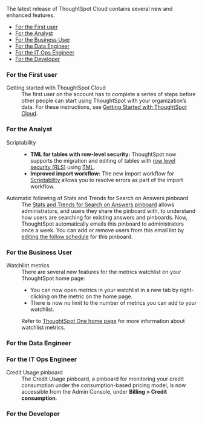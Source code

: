 The latest release of ThoughtSpot Cloud contains several new and enhanced features.

<ul>
<li><a href="{{ site.baseurl }}#july-cloud-first">For the First user</a></li>
<li><a href="{{ site.baseurl }}#july-cloud-analyst">For the Analyst</a></li>
<li><a href="{{ site.baseurl }}#july-cloud-business-user">For the Business User</a></li>
<li><a href="{{ site.baseurl }}#july-cloud-data-engineer">For the Data Engineer</a></li>
<li><a href="{{ site.baseurl }}#july-cloud-it-ops-engineer">For the IT Ops Engineer</a></li>
<li><a href="{{ site.baseurl }}#july-cloud-developer">For the Developer</a></li>
</ul>

<h3><a id="july-cloud-first"></a>For the First user</h3>

<dl>

<dlentry id="getting-started">
<dt>Getting started with ThoughtSpot Cloud</dt>
<dd>The first user on the account has to complete a series of steps before other people can start using ThoughtSpot with your organization’s data. For these instructions, see <a href="{{ site.baseurl }}/admin/ts-cloud/ts-cloud-getting-started.html">Getting Started with ThoughtSpot Cloud</a>.
</dd>
</dlentry>
</dl>

<h3><a id="july-cloud-analyst"></a>For the Analyst</h3>

<dl>

<dlentry id="scriptability">
<dt>Scriptability</dt>
<dd><ul><li><strong>TML for tables with row-level security:</strong> ThoughtSpot now supports the migration and editing of tables with <a href="{{ site.baseurl }}/admin/data-security/row-level-security.html">row level security (RLS)</a> using <a href="{{ site.baseurl }}/admin/ts-cloud/tml.html#syntax-tables">TML</a>.</li>
<li><strong>Improved import workflow:</strong> The new import workflow for <a href="{{ site.baseurl }}/admin/ts-cloud/scriptability.html">Scriptability</a> allows you to resolve errors as part of the import workflow.</li></ul></dd>
</dlentry>

<dlentry id="auto-email">
<dt>Automatic following of Stats and Trends for Search on Answers pinboard</dt>
<dd>The <a href="{{ site.baseurl }}/admin/thoughtspot-one/query-intelligence-pinboard.html">Stats and Trends for Search on Answers pinboard</a> allows administrators, and users they share the pinboard with, to understand how users are searching for existing answers and pinboards. Now, ThoughtSpot automatically emails this pinboard to administrators once a week. You can add or remove users from this email list by <a href="{{ site.baseurl }}/admin/manage-jobs/schedule-a-pinboard-job.html">editing the follow schedule</a> for this pinboard.</dd>
</dlentry>

</dl>

<h3><a id="july-cloud-business-user"></a>For the Business User</h3>

<dl>
<dlentry id="watchlist-metrics">
<dt>Watchlist metrics</dt>
<dd>There are several new features for the metrics watchlist on your ThoughtSpot home page:
<ul><li>You can now open metrics in your watchlist in a new tab by right-clicking on the metric on the home page.</li>
<li>There is now no limit to the number of metrics you can add to your watchlist.</li></ul>
Refer to <a href="{{ site.baseurl }}/end-user/thoughtspot-one/thoughtspot-one-homepage.html#quick-links">ThoughtSpot One home page</a> for more information about watchlist metrics.</dd>
</dlentry>
</dl>

<h3><a id="july-cloud-data-engineer"></a>For the Data Engineer</h3>

<h3><a id="july-cloud-it-ops-engineer"></a>For the IT Ops Engineer</h3>

<dl>
<dlentry id="credit-usage-pinboard">
<dt>Credit Usage pinboard</dt>
<dd>The Credit Usage pinboard, a pinboard for monitoring your credit consumption under the consumption-based pricing model, is now accessible from the Admin Console, under <strong>Billing > Credit consumption</strong>.</dd>
</dlentry>
</dl>

<h3><a id="july-cloud-developer"></a>For the Developer</h3>
